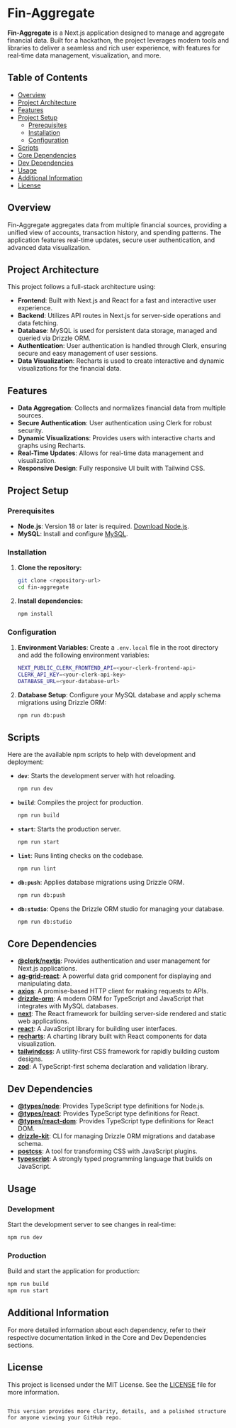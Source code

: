 # Fin-Aggregate

**Fin-Aggregate** is a Next.js application designed to manage and aggregate financial data. Built for a hackathon, the project leverages modern tools and libraries to deliver a seamless and rich user experience, with features for real-time data management, visualization, and more.

## Table of Contents

- [Overview](#overview)
- [Project Architecture](#project-architecture)
- [Features](#features)
- [Project Setup](#project-setup)
  - [Prerequisites](#prerequisites)
  - [Installation](#installation)
  - [Configuration](#configuration)
- [Scripts](#scripts)
- [Core Dependencies](#core-dependencies)
- [Dev Dependencies](#dev-dependencies)
- [Usage](#usage)
- [Additional Information](#additional-information)
- [License](#license)

## Overview

Fin-Aggregate aggregates data from multiple financial sources, providing a unified view of accounts, transaction history, and spending patterns. The application features real-time updates, secure user authentication, and advanced data visualization.

## Project Architecture

This project follows a full-stack architecture using:

- **Frontend**: Built with Next.js and React for a fast and interactive user experience.
- **Backend**: Utilizes API routes in Next.js for server-side operations and data fetching.
- **Database**: MySQL is used for persistent data storage, managed and queried via Drizzle ORM.
- **Authentication**: User authentication is handled through Clerk, ensuring secure and easy management of user sessions.
- **Data Visualization**: Recharts is used to create interactive and dynamic visualizations for the financial data.

## Features

- **Data Aggregation**: Collects and normalizes financial data from multiple sources.
- **Secure Authentication**: User authentication using Clerk for robust security.
- **Dynamic Visualizations**: Provides users with interactive charts and graphs using Recharts.
- **Real-Time Updates**: Allows for real-time data management and visualization.
- **Responsive Design**: Fully responsive UI built with Tailwind CSS.

## Project Setup

### Prerequisites

- **Node.js**: Version 18 or later is required. [Download Node.js](https://nodejs.org/).
- **MySQL**: Install and configure [MySQL](https://www.mysql.com/).

### Installation

1. **Clone the repository:**

   ```bash
   git clone <repository-url>
   cd fin-aggregate
   ```

2. **Install dependencies:**

   ```bash
   npm install
   ```

### Configuration

1. **Environment Variables**: Create a `.env.local` file in the root directory and add the following environment variables:

   ```bash
   NEXT_PUBLIC_CLERK_FRONTEND_API=<your-clerk-frontend-api>
   CLERK_API_KEY=<your-clerk-api-key>
   DATABASE_URL=<your-database-url>
   ```

2. **Database Setup**: Configure your MySQL database and apply schema migrations using Drizzle ORM:

   ```bash
   npm run db:push
   ```

## Scripts

Here are the available npm scripts to help with development and deployment:

- **`dev`**: Starts the development server with hot reloading.

  ```bash
  npm run dev
  ```

- **`build`**: Compiles the project for production.

  ```bash
  npm run build
  ```

- **`start`**: Starts the production server.

  ```bash
  npm run start
  ```

- **`lint`**: Runs linting checks on the codebase.

  ```bash
  npm run lint
  ```

- **`db:push`**: Applies database migrations using Drizzle ORM.

  ```bash
  npm run db:push
  ```

- **`db:studio`**: Opens the Drizzle ORM studio for managing your database.

  ```bash
  npm run db:studio
  ```

## Core Dependencies

- **[@clerk/nextjs](https://clerk.dev/docs/nextjs)**: Provides authentication and user management for Next.js applications.
- **[ag-grid-react](https://www.ag-grid.com/react-data-grid/)**: A powerful data grid component for displaying and manipulating data.
- **[axios](https://axios-http.com/)**: A promise-based HTTP client for making requests to APIs.
- **[drizzle-orm](https://orm.drizzle.team/)**: A modern ORM for TypeScript and JavaScript that integrates with MySQL databases.
- **[next](https://nextjs.org/)**: The React framework for building server-side rendered and static web applications.
- **[react](https://reactjs.org/)**: A JavaScript library for building user interfaces.
- **[recharts](https://recharts.org/)**: A charting library built with React components for data visualization.
- **[tailwindcss](https://tailwindcss.com/)**: A utility-first CSS framework for rapidly building custom designs.
- **[zod](https://zod.dev/)**: A TypeScript-first schema declaration and validation library.

## Dev Dependencies

- **[@types/node](https://github.com/DefinitelyTyped/DefinitelyTyped/tree/master/types/node)**: Provides TypeScript type definitions for Node.js.
- **[@types/react](https://github.com/DefinitelyTyped/DefinitelyTyped/tree/master/types/react)**: Provides TypeScript type definitions for React.
- **[@types/react-dom](https://github.com/DefinitelyTyped/DefinitelyTyped/tree/master/types/react-dom)**: Provides TypeScript type definitions for React DOM.
- **[drizzle-kit](https://github.com/drizzle-team/drizzle-kit)**: CLI for managing Drizzle ORM migrations and database schema.
- **[postcss](https://postcss.org/)**: A tool for transforming CSS with JavaScript plugins.
- **[typescript](https://www.typescriptlang.org/)**: A strongly typed programming language that builds on JavaScript.

## Usage

### Development

Start the development server to see changes in real-time:

```bash
npm run dev
```

### Production

Build and start the application for production:

```bash
npm run build
npm run start
```

## Additional Information

For more detailed information about each dependency, refer to their respective documentation linked in the Core and Dev Dependencies sections.

## License

This project is licensed under the MIT License. See the [LICENSE](./LICENSE) file for more information.
```

This version provides more clarity, details, and a polished structure for anyone viewing your GitHub repo.
